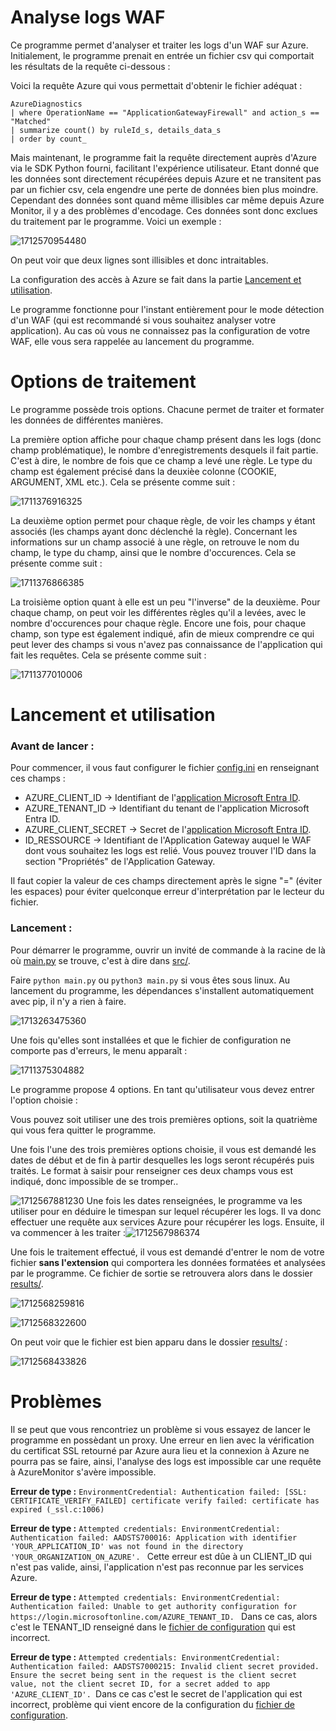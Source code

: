 # Analyse logs WAF

Ce programme permet d'analyser et traiter les logs d'un WAF sur Azure. Initialement, le programme prenait en entrée un fichier csv qui comportait les résultats de la requête ci-dessous :

Voici la requête Azure qui vous permettait d'obtenir le fichier adéquat :

```
AzureDiagnostics
| where OperationName == "ApplicationGatewayFirewall" and action_s == "Matched"
| summarize count() by ruleId_s, details_data_s
| order by count_

```

Mais maintenant, le programme fait la requête directement auprès d'Azure via le SDK Python fourni, facilitant l'expérience utilisateur.  Etant donné que les données sont directement récupérées depuis Azure et ne transitent pas par un fichier csv, cela engendre une perte de données bien plus moindre. Cependant des données sont quand même illisibles car même depuis Azure Monitor, il y a des problèmes d'encodage. Ces données sont donc exclues du traitement par le programme. Voici un exemple :

![1712570954480](image/README/1712570954480.png)

On peut voir que deux lignes sont illisibles et donc intraitables.

La configuration des accès à Azure se fait dans la partie [Lancement et utilisation](#Lancement-et-utilisation).

Le programme fonctionne pour l'instant entièrement pour le mode détection d'un WAF (qui est recommandé si vous souhaitez analyser votre application). Au cas où vous ne connaissez pas la configuration de votre WAF, elle vous sera rappelée au lancement du programme.

# Options de traitement

Le programme possède trois options. Chacune permet de traiter et formater les données de différentes manières.

La première option affiche pour chaque champ présent dans les logs (donc champ problématique), le nombre d'enregistrements desquels il fait partie. C'est à dire, le nombre de fois que ce champ a levé une règle. Le type du champ est également précisé dans la deuxièe colonne (COOKIE, ARGUMENT, XML etc.).
Cela se présente comme suit :

![1711376916325](image/README/opt_1.png)

La deuxième option permet pour chaque règle, de voir les champs y étant associés (les champs ayant donc déclenché la règle). Concernant les informations sur un champ associé à une règle, on retrouve le nom du champ, le type du champ, ainsi que le nombre d'occurences.
Cela se présente comme suit :

![1711376866385](image/README/opt_2.png)

La troisième option quant à elle est un peu "l'inverse" de la deuxième. Pour chaque champ, on peut voir les différentes règles qu'il a levées, avec le nombre d'occurences pour chaque règle. Encore une fois, pour chaque champ, son type est également indiqué, afin de mieux comprendre ce qui peut lever des champs si vous n'avez pas connaissance de l'application qui fait les requêtes.
Cela se présente comme suit :

![1711377010006](image/README/opt_3.png)

# Lancement et utilisation

### Avant de lancer :

Pour commencer, il vous faut configurer le fichier [config.ini](src/config.ini) en renseignant ces champs :

* AZURE_CLIENT_ID -> Identifiant de l'[application Microsoft Entra ID](learn.microsoft.com/fr-fr/entra/identity-platform/howto-create-service-principal-portal).
* AZURE_TENANT_ID -> Identifiant du tenant de l'application Microsoft Entra ID.
* AZURE_CLIENT_SECRET -> Secret de l'[application Microsoft Entra ID](learn.microsoft.com/fr-fr/entra/identity-platform/howto-create-service-principal-portal).
* ID_RESSOURCE -> Identifiant de l'Application Gateway auquel le WAF dont vous souhaitez les logs est relié. Vous pouvez trouver l'ID dans la section "Propriétés" de l'Application Gateway.

Il faut copier la valeur de ces champs directement après le signe "=" (éviter les espaces) pour éviter quelconque erreur d'interprétation par le lecteur du fichier.

### Lancement :

Pour démarrer le programme, ouvrir un invité de commande à la racine de là où [main.py](src/main.py) se trouve, c'est à dire dans [src/](src/).

Faire `python main.py` ou `python3 main.py` si vous êtes sous linux. Au lancement du programme, les dépendances s'installent automatiquement avec pip, il n'y a rien à faire.

![1713263475360](image/README/1713263475360.png)

Une fois qu'elles sont installées et que le fichier de configuration ne comporte pas d'erreurs, le menu apparaît :

![1711375304882](image/README/start.png)

Le programme propose 4 options. En tant qu'utilisateur vous devez entrer l'option choisie :

Vous pouvez soit utiliser une des trois premières options, soit la quatrième qui vous fera quitter le programme.

Une fois l'une des trois premières options choisie, il vous est demandé les dates de début et de fin à partir desquelles les logs seront récupérés puis traités. Le format à saisir pour renseigner ces deux champs vous est indiqué, donc impossible de se tromper..

![1712567881230](image/README/dates.png)
Une fois les dates renseignées, le programme va les utiliser pour en déduire le timespan sur lequel récupérer les logs. Il va donc effectuer une requête aux services Azure pour récupérer les logs. Ensuite, il va commencer à les traiter :![1712567986374](image/README/traitement.png)

Une fois le traitement effectué, il vous est demandé d'entrer le nom de votre fichier **sans l'extension** qui comportera les données formatées et analysées par le programme. Ce fichier de sortie se retrouvera alors dans le dossier [results/](results/).

![1712568259816](image/README/chemin.png)

![1712568322600](image/README/saved.png)

On peut voir que le fichier est bien apparu dans le dossier [results/](results/) :

![1712568433826](image/README/1712568433826.png)

# Problèmes

Il se peut que vous rencontriez un problème si vous essayez de lancer le programme en possèdant un proxy. Une erreur en lien avec la vérification du certificat SSL retourné par Azure aura lieu et la connexion à Azure ne pourra pas se faire, ainsi, l'analyse des logs est impossible car une requête à AzureMonitor s'avère impossible.

**Erreur de type :** `EnvironmentCredential: Authentication failed: [SSL: CERTIFICATE_VERIFY_FAILED] certificate verify failed: certificate has expired (_ssl.c:1006)`

**Erreur de type :** `Attempted credentials: EnvironmentCredential: Authentication failed: AADSTS700016: Application with identifier 'YOUR_APPLICATION_ID' was not found in the directory 'YOUR_ORGANIZATION_ON_AZURE'. ` Cette erreur est dûe à un CLIENT_ID qui n'est pas valide, ainsi, l'application n'est pas reconnue par les services Azure.

**Erreur de type :** `Attempted credentials: EnvironmentCredential: Authentication failed: Unable to get authority configuration for https://login.microsoftonline.com/AZURE_TENANT_ID. ` Dans ce cas, alors c'est le TENANT_ID renseigné dans le [fichier de configuration](src/config.ini) qui est incorrect.

**Erreur de type :** `Attempted credentials: EnvironmentCredential: Authentication failed: AADSTS7000215: Invalid client secret provided. Ensure the secret being sent in the request is the client secret value, not the client secret ID, for a secret added to app 'AZURE_CLIENT_ID'. `Dans ce cas c'est le secret de l'application qui est incorrect, problème qui vient encore de la configuration du [fichier de configuration](src/config.ini).
